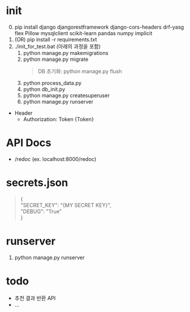 # init


0. pip install django djangorestframework django-cors-headers drf-yasg flex Pillow mysqlclient scikit-learn pandas numpy implicit
0. (OR) pip install -r requirements.txt
1. ./init_for_test.bat (아래의 과정을 포함)
    1. python manage.py makemigrations
    2. python manage.py migrate
        > DB 초기화: python manage.py flush
    0. python process_data.py
    0. python db_init.py
    3. python manage.py createsuperuser
    4. python manage.py runserver

+ Header
    - Authorization: Token {Token}

# API Docs

- /redoc (ex. localhost:8000/redoc)

# secrets.json

>{  
>"SECRET_KEY": "{MY SECRET KEY}",  
>"DEBUG": "True"  
>}

# runserver

1. python manage.py runserver

# todo

- 추천 결과 반환 API
- ...
